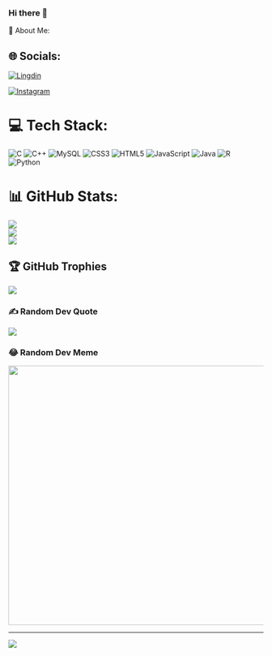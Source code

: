 

### Hi there 👋
 💫 About Me:
<!--👨‍💻 second year BCA student<br>🌱 I'm currently Learning php, java,python,R,web development, operating system.
<br>🔭 I was completed my second year project that based on buying and selling process.
<br><br>-->


## 🌐 Socials:
[![Lingdin](https://img.shields.io/badge/Instagram-%23E4405F.svg?logo=Instagram&logoColor=white)](https://www.instagram.com/its_onkar41/) 

[![Instagram](https://img.shields.io/badge/Instagram-%23E4405F.svg?logo=Instagram&logoColor=white)](https://www.instagram.com/its_onkar41/) 

# 💻 Tech Stack:
![C](https://img.shields.io/badge/c-%2300599C.svg?style=for-the-badge&logo=c&logoColor=white) ![C++](https://img.shields.io/badge/c++-%2300599C.svg?style=for-the-badge&logo=c%2B%2B&logoColor=white) ![MySQL](https://img.shields.io/badge/mysql-%2300f.svg?style=for-the-badge&logo=mysql&logoColor=white) ![CSS3](https://img.shields.io/badge/css3-%231572B6.svg?style=for-the-badge&logo=css3&logoColor=white) ![HTML5](https://img.shields.io/badge/html5-%23E34F26.svg?style=for-the-badge&logo=html5&logoColor=white) ![JavaScript](https://img.shields.io/badge/javascript-%23323330.svg?style=for-the-badge&logo=javascript&logoColor=%23F7DF1E) ![Java](https://img.shields.io/badge/java-%23ED8B00.svg?style=for-the-badge&logo=java&logoColor=white) ![R](https://img.shields.io/badge/r-%23276DC3.svg?style=for-the-badge&logo=r&logoColor=white) ![Python](https://img.shields.io/badge/python-3670A0?style=for-the-badge&logo=python&logoColor=ffdd54)
# 📊 GitHub Stats:
![](https://github-readme-stats.vercel.app/api?username=Hytech842&theme=dark&hide_border=false&include_all_commits=false&count_private=false)<br/>
![](https://github-readme-streak-stats.herokuapp.com/?user=Hytech842&theme=dark&hide_border=false)<br/>
![](https://github-readme-stats.vercel.app/api/top-langs/?username=Hytech842&theme=dark&hide_border=false&include_all_commits=false&count_private=false&layout=compact)


## 🏆 GitHub Trophies
![](https://github-profile-trophy.vercel.app/?username=Hytech842&theme=radical&no-frame=false&no-bg=false&margin-w=4)

### ✍️ Random Dev Quote
![](https://quotes-github-readme.vercel.app/api?type=horizontal&theme=radical)

### 😂 Random Dev Meme
<img src="https://random-memer.herokuapp.com/" width="512px"/>

---
[![](https://visitcount.itsvg.in/api?id=Hytech842&icon=0&color=0)](https://visitcount.itsvg.in)

<!--
**Hytech842/hytech842** is a ✨ _special_ ✨ repository because its `README.md` (this file) appears on your GitHub profile.

Here are some ideas to get you started:

- 🔭 I’m currently working on ...
- 🌱 I’m currently learning ...
- 👯 I’m looking to collaborate on ...
- 🤔 I’m looking for help with ...
- 💬 Ask me about ...
- 📫 How to reach me: ...
- 😄 Pronouns: ...
- ⚡ Fun fact: ...
-->
